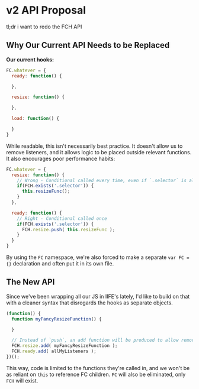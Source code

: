 # v2 API Proposal 

tl;dr i want to redo the FCH API

## Why Our Current API Needs to be Replaced

**Our current hooks:**

```javascript
FC.whatever = {
  ready: function() {

  },

  resize: function() {

  },

  load: function() {

  }
}
```

While readable, this isn't necessarily best practice. It doesn't allow us to remove listeners, and it allows logic to be placed outside relevant functions. It also encourages poor performance habits:

```javascript
FC.whatever = {
  resize: function() {
    // Wrong - Conditional called every time, even if `.selector` is always present on load for this page. 
    if(FCH.exists('.selector')) {
      this.resizeFunc();
    }
  },

  ready: function() {
    // Right - Conditional called once
    if(FCH.exists('.selector')) {
      FCH.resize.push( this.resizeFunc );
    }
  }
}
```

By using the `FC` namespace, we're also forced to make a separate `var FC = {}` declaration and often put it in its own file.

## The New API

Since we've been wrapping all our JS in IIFE's lately, I'd like to build on that with a cleaner syntax that disregards the hooks as separate objects.

```javascript
(function() {
  function myFancyResizeFunction() {

  }

  // Instead of `push`, an add function will be produced to allow removal of listeners later with something like `remove`
  FCH.resize.add( myFancyResizeFunction );
  FCH.ready.add( allMyListeners );
})();
```

This way, code is limited to the functions they're called in, and we won't be as reliant on `this` to reference FC children. `FC` will also be eliminated, only `FCH` will exist.
